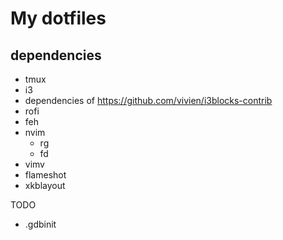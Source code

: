 # My dotfiles

## dependencies

- tmux
- i3
- dependencies of https://github.com/vivien/i3blocks-contrib
- rofi
- feh
- nvim
  - rg
  - fd
- vimv
- flameshot
- xkblayout


TODO

- .gdbinit
